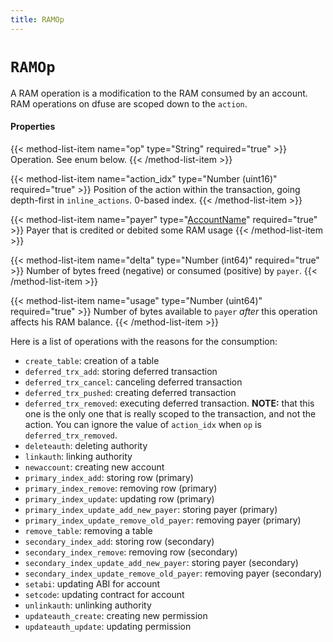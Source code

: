 ```yaml
---
title: RAMOp
---
```


# `RAMOp`

A RAM operation is a modification to the RAM consumed by an
account. RAM operations on dfuse are scoped down to the `action`.

#### Properties

{{< method-list-item name="op" type="String" required="true" >}}
  Operation. See enum below.
{{< /method-list-item >}}

{{< method-list-item name="action_idx" type="Number (uint16)" required="true" >}}
  Position of the action within the transaction, going depth-first in `inline_actions`. 0-based index.
{{< /method-list-item >}}

{{< method-list-item name="payer" type="[AccountName](/eosio/public-apis/reference/types/accountname)" required="true" >}}
  Payer that is credited or debited some RAM usage
{{< /method-list-item >}}

{{< method-list-item name="delta" type="Number (int64)" required="true" >}}
  Number of bytes freed (negative) or consumed (positive) by `payer`.
{{< /method-list-item >}}

{{< method-list-item name="usage" type="Number (uint64)" required="true" >}}
  Number of bytes available to `payer` *after* this operation affects his RAM balance.
{{< /method-list-item >}}

Here is a list of operations with the reasons for the consumption:

* `create_table`: creation of a table
* `deferred_trx_add`: storing deferred transaction
* `deferred_trx_cancel`: canceling deferred transaction
* `deferred_trx_pushed`: creating deferred transaction
* `deferred_trx_removed`: executing deferred transaction. **NOTE:** that this one is the only one that is really scoped to the transaction, and not the action. You can ignore the value of `action_idx` when `op` is `deferred_trx_removed`.
* `deleteauth`: deleting authority
* `linkauth`: linking authority
* `newaccount`: creating new account
* `primary_index_add`: storing row (primary)
* `primary_index_remove`: removing row (primary)
* `primary_index_update`: updating row (primary)
* `primary_index_update_add_new_payer`: storing payer (primary)
* `primary_index_update_remove_old_payer`: removing payer (primary)
* `remove_table`: removing a table
* `secondary_index_add`: storing row (secondary)
* `secondary_index_remove`: removing row (secondary)
* `secondary_index_update_add_new_payer`: storing payer (secondary)
* `secondary_index_update_remove_old_payer`: removing payer (secondary)
* `setabi`: updating ABI for account
* `setcode`: updating contract for account
* `unlinkauth`: unlinking authority
* `updateauth_create`: creating new permission
* `updateauth_update`: updating permission
